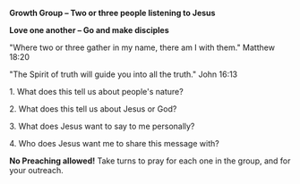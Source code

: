 **Growth Group – Two or three people listening to Jesus**

**Love one another – Go and make disciples**

"Where two or three gather in my name, there am I with them." Matthew 18:20

"The Spirit of truth will guide you into all the truth." John 16:13

1\. What does this tell us about people's nature?

2\. What does this tell us about Jesus or God?

3\. What does Jesus want to say to me personally?

4\. Who does Jesus want me to share this message with?

**No Preaching allowed!** Take turns to pray for each one in the group, and for your outreach.
